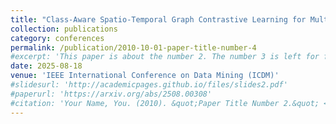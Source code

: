 ```yaml
---
title: "Class-Aware Spatio-Temporal Graph Contrastive Learning for Multivariate Time Series Data"
collection: publications
category: conferences
permalink: /publication/2010-10-01-paper-title-number-4
#excerpt: 'This paper is about the number 2. The number 3 is left for future work.'
date: 2025-08-18
venue: 'IEEE International Conference on Data Mining (ICDM)'
#slidesurl: 'http://academicpages.github.io/files/slides2.pdf'
#paperurl: 'https://arxiv.org/abs/2508.00308'
#citation: 'Your Name, You. (2010). &quot;Paper Title Number 2.&quot; <i>Journal 1</i>. 1(2).'
---
```

